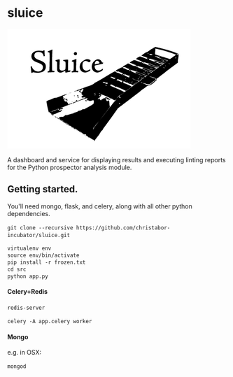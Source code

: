 # sluice

![sluice logo](sluice_logo.png)

A dashboard and service for displaying results and executing linting reports for the Python prospector analysis module.

## Getting started.

You'll need mongo, flask, and celery, along with all other python dependencies.

`git clone --recursive https://github.com/christabor-incubator/sluice.git`

```shell
virtualenv env
source env/bin/activate
pip install -r frozen.txt
cd src
python app.py
```

#### Celery+Redis

`redis-server`

`celery -A app.celery worker`

#### Mongo

e.g. in OSX:

`mongod`
